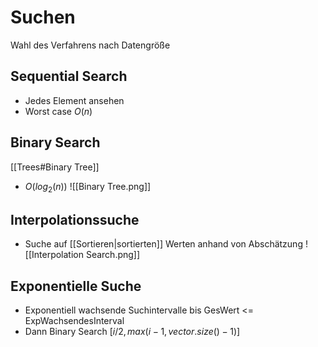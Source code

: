 # Suchen
Wahl des Verfahrens nach Datengröße

## Sequential Search
- Jedes Element ansehen
- Worst case $O(n)$

## Binary Search
[[Trees#Binary Tree]]
- $O(log_2(n))$
![[Binary Tree.png]]

## Interpolationssuche
- Suche auf [[Sortieren|sortierten]] Werten anhand von Abschätzung
![[Interpolation Search.png]]

## Exponentielle Suche
- Exponentiell wachsende Suchintervalle bis GesWert <= ExpWachsendesInterval
- Dann Binary Search $[ i/2, max(i-1, vector.size()-1) ]$